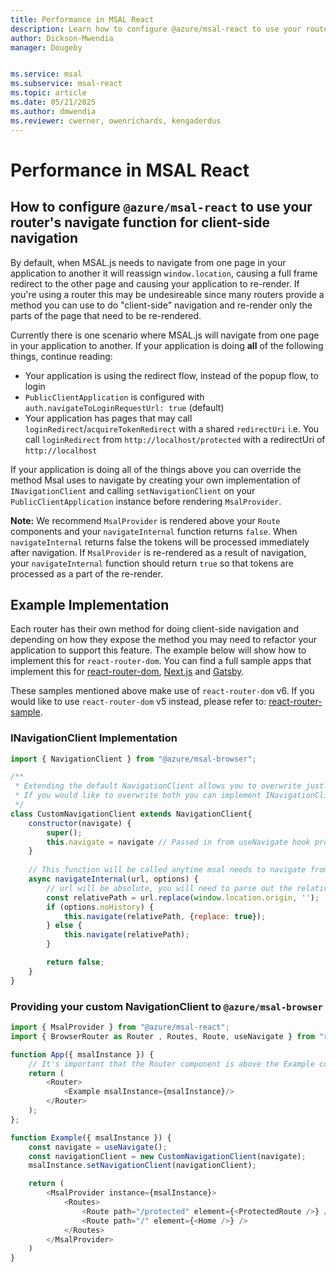 ```yaml
---
title: Performance in MSAL React
description: Learn how to configure @azure/msal-react to use your router's navigate function for client-side navigation
author: Dickson-Mwendia
manager: Dougeby


ms.service: msal
ms.subservice: msal-react
ms.topic: article
ms.date: 05/21/2025
ms.author: dmwendia
ms.reviewer: cwerner, owenrichards, kengaderdus
---
```


# Performance in MSAL React

## How to configure `@azure/msal-react` to use your router's navigate function for client-side navigation

By default, when MSAL.js needs to navigate from one page in your application to another it will reassign `window.location`, causing a full frame redirect to the other page and causing your application to re-render. If you're using a router this may be undesireable since many routers provide a method you can use to do "client-side" navigation and re-render only the parts of the page that need to be re-rendered.

Currently there is one scenario where MSAL.js will navigate from one page in your application to another. If your application is doing **all** of the following things, continue reading:

- Your application is using the redirect flow, instead of the popup flow, to login
- `PublicClientApplication` is configured with `auth.navigateToLoginRequestUrl: true` (default)
- Your application has pages that may call `loginRedirect`/`acquireTokenRedirect` with a shared `redirectUri` i.e. You call `loginRedirect` from `http://localhost/protected` with a redirectUri of `http://localhost`

If your application is doing all of the things above you can override the method Msal uses to navigate by creating your own implementation of `INavigationClient` and calling `setNavigationClient` on your `PublicClientApplication` instance before rendering `MsalProvider`.

**Note:** We recommend `MsalProvider` is rendered above your `Route` components and your `navigateInternal` function returns `false`. When `navigateInternal` returns false the tokens will be processed immediately after navigation. If `MsalProvider` is re-rendered as a result of navigation, your `navigateInternal` function should return `true` so that tokens are processed as a part of the re-render.

## Example Implementation

Each router has their own method for doing client-side navigation and depending on how they expose the method you may need to refactor your application to support this feature. The example below will show how to implement this for `react-router-dom`. You can find a full sample apps that implement this for [react-router-dom](https://github.com/AzureAD/microsoft-authentication-library-for-js/tree/dev/samples/msal-react-samples/react-router-sample), [Next.js](https://github.com/AzureAD/microsoft-authentication-library-for-js/tree/dev/samples/msal-react-samples/nextjs-sample) and [Gatsby](https://github.com/AzureAD/microsoft-authentication-library-for-js/tree/dev/samples/msal-react-samples/gatsby-sample).

These samples mentioned above make use of `react-router-dom` v6. If you would like to use `react-router-dom` v5 instead, please refer to: [react-router-sample](https://github.com/AzureAD/microsoft-authentication-library-for-js/blob/dev/samples/msal-react-samples/react-router-sample/src/App.js).

### INavigationClient Implementation

```javascript
import { NavigationClient } from "@azure/msal-browser";

/**
 * Extending the default NavigationClient allows you to overwrite just navigateInternal while continuing to use the default navigateExternal function
 * If you would like to overwrite both you can implement INavigationClient directly instead
 */
class CustomNavigationClient extends NavigationClient{
    constructor(navigate) {
        super();
        this.navigate = navigate // Passed in from useNavigate hook provided by react-router-dom;
    }
    
    // This function will be called anytime msal needs to navigate from one page in your application to another
    async navigateInternal(url, options) {
        // url will be absolute, you will need to parse out the relative path to provide to the history API
        const relativePath = url.replace(window.location.origin, '');
        if (options.noHistory) {
            this.navigate(relativePath, {replace: true});
        } else {
            this.navigate(relativePath);
        }

        return false;
    }
}
```

### Providing your custom NavigationClient to `@azure/msal-browser`

```javascript
import { MsalProvider } from "@azure/msal-react";
import { BrowserRouter as Router , Routes, Route, useNavigate } from "react-router-dom";

function App({ msalInstance }) {
    // It's important that the Router component is above the Example component because you'll need to use the useHistory hook before rendering MsalProvider
    return (
        <Router>
            <Example msalInstance={msalInstance}/>
        </Router>
    );
};

function Example({ msalInstance }) {
    const navigate = useNavigate();
    const navigationClient = new CustomNavigationClient(navigate);
    msalInstance.setNavigationClient(navigationClient);

    return (
        <MsalProvider instance={msalInstance}>
            <Routes>
                <Route path="/protected" element={<ProtectedRoute />} />
                <Route path="/" element={<Home />} />
            </Routes>
        </MsalProvider>
    )
}
```
